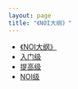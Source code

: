 ```yaml
---
layout: page
title: "《NOI大纲》"
---
```


* [《NOI大纲》](../_posts/course/noi/da-gang)
* [入门级](noi/junior-level)
* [提高级](noi/senior-level)
* [NOI级](noi/noi-level)